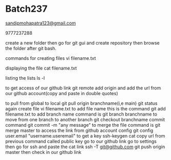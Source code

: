 # Batch237

sandipmohapatra123@gmail.com

9777237288

create a new folder then go for git gui and create repository then browse the folder after git bash.

commands for creating files
vi filename.txt

displaying the file
cat filename.txt

listing the lists
ls -l

to get access of our github link
git remote add origin and add the url from our github account(copy and paste in double quotes)

to pull from global to local
git pull origin branchname(i,e main)
git status
again create file
vi filename.txt
to add file name this is the command
git add filename.txt
to add branch name command is
git branch branchname
to move from one branch to another branch
git checkout branchname
commit command
git commit -m "any message"
to merge the file command is
git merge master
to access the link from github account config
git config user.email "username.useremail"
to get a key
ssh-keygen
cat copy url from previous command called public key
go to our github link go to settings then go for ssh and paste the cat link
ssh -T git@github.com
git push origin master
then check in our github link 





